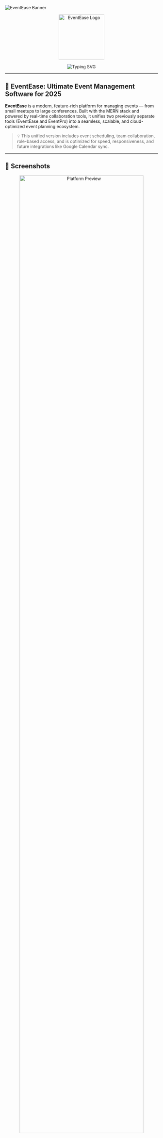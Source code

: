 <!-- Banner -->
<img src="https://capsule-render.vercel.app/api?type=waving&color=0E75B6&height=120&section=header&text=EventEase:%20Ultimate%20Event%20Management%20Software&fontSize=32&fontColor=FFFFFF" alt="EventEase Banner" />

<p align="center">
  <img src="https://mys3resources.s3.ap-south-1.amazonaws.com/LIC/eventlogo.png" width="150" alt="EventEase Logo"/>
</p>

<p align="center">
  <img src="https://readme-typing-svg.herokuapp.com?font=Fira+Code&size=22&pause=700&color=0E75B6&center=true&vCenter=true&width=800&lines=Plan+Smarter,+Collaborate+Better,+Execute+Flawlessly;Real-Time+Team+Management+%7C+Calendar+Sync+Coming+Soon;Unified+Platform+for+Modern+Event+Needs" alt="Typing SVG" />
</p>

---

## 🚀 EventEase: Ultimate Event Management Software for 2025

**EventEase** is a modern, feature-rich platform for managing events — from small meetups to large conferences. Built with the MERN stack and powered by real-time collaboration tools, it unifies two previously separate tools (EventEase and EventPro) into a seamless, scalable, and cloud-optimized event planning ecosystem.

> 💡 This unified version includes event scheduling, team collaboration, role-based access, and is optimized for speed, responsiveness, and future integrations like Google Calendar sync.

---

## 📸 Screenshots

<p align="center">
  <img src="https://mys3resources.s3.ap-south-1.amazonaws.com/LIC/preview-demo.gif" width="90%" alt="Platform Preview"/>
</p>

---

## ✨ Features at a Glance

| EventEase Module | EventPro Module |
|------------------|-----------------|
| 🔐 Google & Email Auth | 🔐 Google & Email Auth |
| 📅 Smart Scheduling (Coming Soon) | 📆 Create / Edit / Delete Events |
| 🔄 Google Calendar Sync | 📊 Paginated Event Table |
| 🧑‍🤝‍🧑 Real-Time Collaboration | 🎛️ Admin & User Dashboards |
| 💬 Toast Feedback | 🎨 Modern UI with Styled Components |

---

## 🛠 Tech Stack

**Frontend**  
![React](https://img.shields.io/badge/React-61DAFB?style=flat&logo=react)
![Redux Toolkit](https://img.shields.io/badge/Redux_Toolkit-764ABC?style=flat&logo=redux)
![Styled Components](https://img.shields.io/badge/Styled--Components-DB7093?style=flat&logo=styled-components)

**Backend**  
![Node.js](https://img.shields.io/badge/Node.js-339933?style=flat&logo=node.js)
![Express](https://img.shields.io/badge/Express.js-000000?style=flat&logo=express)
![MongoDB](https://img.shields.io/badge/MongoDB-47A248?style=flat&logo=mongodb)

**Cloud / API**  
![Vercel](https://img.shields.io/badge/Vercel-000?style=flat&logo=vercel)
![Render](https://img.shields.io/badge/Render-4DABF7?style=flat&logo=render)
![Google Calendar API](https://img.shields.io/badge/Google_Calendar_API-4285F4?style=flat&logo=googlecalendar)
![AWS S3](https://img.shields.io/badge/AWS_S3-FF9900?style=flat&logo=amazonaws)

---

## 📍 Live Links

- 🌐 Website: [https://event-manager-two.vercel.app](https://event-manager-two.vercel.app)  
- 🛠️ API: [https://eventmanager-api-19july.onrender.com/api](https://eventmanager-api-19july.onrender.com/api)  
- 💻 GitHub: [https://github.com/SanjayPatidar12/eventease-eventpro](https://github.com/SanjayPatidar12/eventease-eventpro)

---

## 🧩 Unified Platform Structure

**EventEase**
- `/eventease/login` – Login with email or Google
- `/eventease/create-event` – Add new events
- `/eventease/sync-google-calendar` – Calendar integration (coming soon)
- `/eventease` – Explore upcoming scheduling features

**EventPro**
- `/eventpro/add-event` – Add/Edit/Delete events
- `/eventpro/list-events` – Paginated view
- `/eventpro/dashboard` – User dashboard
- `/eventpro/admin-dashboard` – Admin overview
- `/eventpro/forgot-password` – Password recovery
- Form validations and route protections

---

## ⚙️ Local Setup

```bash
# Clone repo
git clone https://github.com/SanjayPatidar12/eventease-eventpro.git
cd eventease-eventpro

# Install frontend dependencies
cd frontend
npm install

# Install backend dependencies
cd ../backend
npm install

# Setup frontend .env
REACT_APP_API_URL=https://eventmanager-api-19july.onrender.com/api

# Setup backend .env
MONGO_URI=<your_mongo_url>
JWT_SECRET=<your_jwt_secret>
SESSION_SECRET=<your_session_secret>
GOOGLE_CLIENT_ID=<your_google_client_id>
GOOGLE_CLIENT_SECRET=<your_google_client_secret>

# Run backend
npm run dev

# Run frontend
cd ../frontend
npm start


